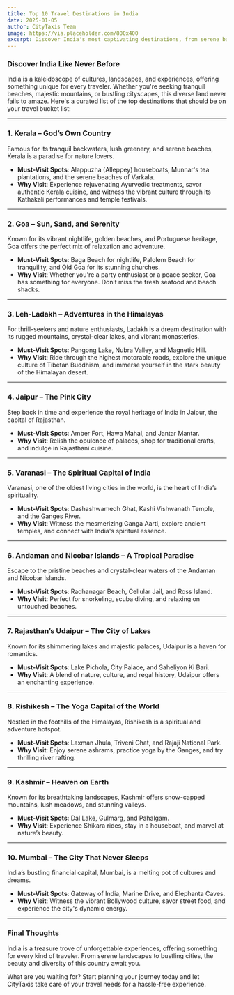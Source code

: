 ```yaml
---
title: Top 10 Travel Destinations in India
date: 2025-01-05
author: CityTaxis Team
image: https://via.placeholder.com/800x400
excerpt: Discover India's most captivating destinations, from serene backwaters to vibrant cities, for your next unforgettable adventure.
---
```


### Discover India Like Never Before
India is a kaleidoscope of cultures, landscapes, and experiences, offering something unique for every traveler. Whether you're seeking tranquil beaches, majestic mountains, or bustling cityscapes, this diverse land never fails to amaze. Here's a curated list of the top destinations that should be on your travel bucket list:

---

### 1. **Kerala – God’s Own Country**
Famous for its tranquil backwaters, lush greenery, and serene beaches, Kerala is a paradise for nature lovers. 
- **Must-Visit Spots**: Alappuzha (Alleppey) houseboats, Munnar's tea plantations, and the serene beaches of Varkala.
- **Why Visit**: Experience rejuvenating Ayurvedic treatments, savor authentic Kerala cuisine, and witness the vibrant culture through its Kathakali performances and temple festivals.

---

### 2. **Goa – Sun, Sand, and Serenity**
Known for its vibrant nightlife, golden beaches, and Portuguese heritage, Goa offers the perfect mix of relaxation and adventure.
- **Must-Visit Spots**: Baga Beach for nightlife, Palolem Beach for tranquility, and Old Goa for its stunning churches.
- **Why Visit**: Whether you're a party enthusiast or a peace seeker, Goa has something for everyone. Don’t miss the fresh seafood and beach shacks.

---

### 3. **Leh-Ladakh – Adventures in the Himalayas**
For thrill-seekers and nature enthusiasts, Ladakh is a dream destination with its rugged mountains, crystal-clear lakes, and vibrant monasteries.
- **Must-Visit Spots**: Pangong Lake, Nubra Valley, and Magnetic Hill.
- **Why Visit**: Ride through the highest motorable roads, explore the unique culture of Tibetan Buddhism, and immerse yourself in the stark beauty of the Himalayan desert.

---

### 4. **Jaipur – The Pink City**
Step back in time and experience the royal heritage of India in Jaipur, the capital of Rajasthan.
- **Must-Visit Spots**: Amber Fort, Hawa Mahal, and Jantar Mantar.
- **Why Visit**: Relish the opulence of palaces, shop for traditional crafts, and indulge in Rajasthani cuisine.

---

### 5. **Varanasi – The Spiritual Capital of India**
Varanasi, one of the oldest living cities in the world, is the heart of India’s spirituality.
- **Must-Visit Spots**: Dashashwamedh Ghat, Kashi Vishwanath Temple, and the Ganges River.
- **Why Visit**: Witness the mesmerizing Ganga Aarti, explore ancient temples, and connect with India's spiritual essence.

---

### 6. **Andaman and Nicobar Islands – A Tropical Paradise**
Escape to the pristine beaches and crystal-clear waters of the Andaman and Nicobar Islands.
- **Must-Visit Spots**: Radhanagar Beach, Cellular Jail, and Ross Island.
- **Why Visit**: Perfect for snorkeling, scuba diving, and relaxing on untouched beaches.

---

### 7. **Rajasthan’s Udaipur – The City of Lakes**
Known for its shimmering lakes and majestic palaces, Udaipur is a haven for romantics.
- **Must-Visit Spots**: Lake Pichola, City Palace, and Saheliyon Ki Bari.
- **Why Visit**: A blend of nature, culture, and regal history, Udaipur offers an enchanting experience.

---

### 8. **Rishikesh – The Yoga Capital of the World**
Nestled in the foothills of the Himalayas, Rishikesh is a spiritual and adventure hotspot.
- **Must-Visit Spots**: Laxman Jhula, Triveni Ghat, and Rajaji National Park.
- **Why Visit**: Enjoy serene ashrams, practice yoga by the Ganges, and try thrilling river rafting.

---

### 9. **Kashmir – Heaven on Earth**
Known for its breathtaking landscapes, Kashmir offers snow-capped mountains, lush meadows, and stunning valleys.
- **Must-Visit Spots**: Dal Lake, Gulmarg, and Pahalgam.
- **Why Visit**: Experience Shikara rides, stay in a houseboat, and marvel at nature’s beauty.

---

### 10. **Mumbai – The City That Never Sleeps**
India’s bustling financial capital, Mumbai, is a melting pot of cultures and dreams.
- **Must-Visit Spots**: Gateway of India, Marine Drive, and Elephanta Caves.
- **Why Visit**: Witness the vibrant Bollywood culture, savor street food, and experience the city's dynamic energy.

---

### Final Thoughts
India is a treasure trove of unforgettable experiences, offering something for every kind of traveler. From serene landscapes to bustling cities, the beauty and diversity of this country await you. 

What are you waiting for? Start planning your journey today and let CityTaxis take care of your travel needs for a hassle-free experience.
